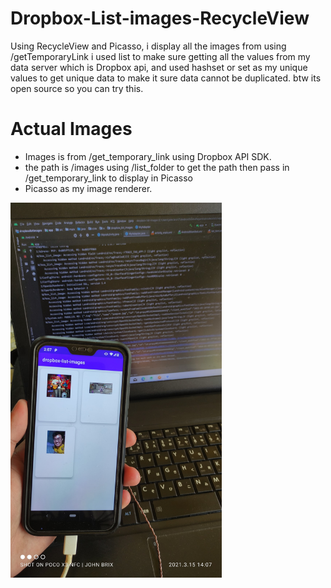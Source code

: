 # Dropbox-List-images-RecycleView
Using RecycleView and Picasso, i display all the images from using /getTemporaryLink i used list to make sure getting all the values from my data server which is Dropbox api, and used hashset or set as my unique values to get unique data to make it sure data cannot be duplicated. btw its open source so you can try this.

<h1>Actual Images</h1>

- Images is from /get_temporary_link using Dropbox API SDK.
- the path is /images using /list_folder to get the path then pass in /get_temporary_link to display in Picasso
- Picasso as my image renderer.

<img src="screenshot/1.jpg" height="600">
